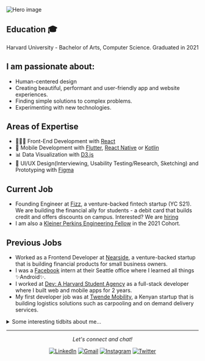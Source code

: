 
<img src="https://user-images.githubusercontent.com/25585576/87606357-73367700-c703-11ea-8221-cf2972c923cb.png" alt="Hero image">

## Education 🎓
Harvard University - Bachelor of Arts, Computer Science. Graduated in 2021


## I am passionate about:
 - Human-centered design
 - Creating beautiful, performant and user-friendly app and website experiences.
 - Finding simple solutions to complex problems.
 - Experimenting with new technologies.
 

## Areas of Expertise
- 👩🏻‍💻 Front-End Development with [React](https://reactjs.org/)
- 📱 Mobile Development with [Flutter](https://flutter.dev/), [React Native](https://reactnative.dev/) or  [Kotlin](https://kotlinlang.org/)
- 📊 Data Visualization with [D3.js](https://d3js.org/)
- 🌹 UI/UX Design(Interviewing, Usability Testing/Research, Sketching) and Prototyping with [Figma](https://www.figma.com/)

## Current Job
- Founding Engineer at [Fizz](https://www.joinfizz.com/), a venture-backed fintech startup (YC S21). We are building the financial ally for students - a debit card that builds credit and offers discounts on campus. Interested? We are [hiring](https://fizz.crew.work/jobs) 
- I am also a [Kleiner Perkins Engineering Fellow](https://fellows.kleinerperkins.com/) in the 2021 Cohort.


## Previous Jobs
- Worked as a Frontend Developer at [Nearside](https://www.nearside.com/), a venture-backed startup that is building financial products for small business owners.
- I was a [Facebook](https://meta.com/) intern at their Seattle office where I learned all things ✨Android✨.
- I worked at [Dev: A Harvard Student Agency](https://www.hsa.dev/) as a full-stack developer where I built web and mobile apps for 2 years.
- My first developer job was at [Twende Mobility](https://www.twende.app/), a Kenyan startup that is building logistics solutions such as carpooling and on demand delivery services.

<details>
  <summary>Some interesting tidbits about me...</summary>
  <br>
  <p><i>Here we go.... 🎶</i><p>
  
  - I love aeroplanes✈️ and anything to do with Aviation. 
  - I love video games 🎮. Current favorites: Legend of Zelda (Breath of the Wild), Super Mario Odyssey and Red Dead Redemption 2.
  - Favorite Book: The Design of Everyday Things - Don Norman
  - Favorite Movies: The ShawShank Redemption, InterStellar, Shutter Island, The Dark Knight and Iron Man.
  - Favorite Series: Avatar - The Last Air Bender, The Office and Game of Thrones (Before season 8 sunk that mighty ship).
  - My go to jams when coding: Afrobeat! ⭐️
  - I love playing/watching soccer⚽ in my free time.
</details>

<hr>
<p align="center">
  <i>Let's connect and chat!</i>
  

  <p align="center">
    <a href="https://www.linkedin.com/in/chris-munene-kinyua/"><img src="https://img.shields.io/badge/LinkedIn-%230077B5.svg?&style=flat-square&logo=linkedin&logoColor=white"        alt="LinkedIn"></a>
    <a href="mailto:munenechristoph@gmail.com"><img src="https://img.shields.io/badge/Gmail-orange.svg?&style=flat-square&logo=gmail&logoColor=white" alt="Gmail"></a>
    <a href="https://www.instagram.com/the_chris_munene/"><img src="https://img.shields.io/badge/Instagram-%23E4405F.svg?&style=flat-square&logo=instagram&logoColor=white"             alt="Instagram"></a>
    <a href="https://twitter.com/the_chrismunene"><img src="https://img.shields.io/badge/Twitter-%231877F2.svg?&style=flat-square&logo=twitter&logoColor=white" alt="Twitter">       </a>
  </p>
</p>
